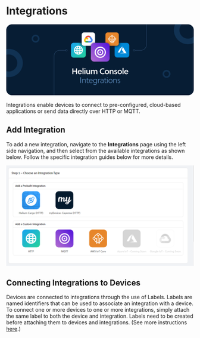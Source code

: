 # Integrations

![](../../.gitbook/assets/integrations%20%281%29.jpg)

Integrations enable devices to connect to pre-configured, cloud-based applications or send data directly over HTTP or MQTT.

## Add Integration

To add a new integration, navigate to the **Integrations** page using the left side navigation, and then select from the available integrations as shown below. Follow the specific integration guides below for more details.

![](../../.gitbook/assets/consoleintegrations.png)

## Connecting Integrations to Devices

Devices are connected to integrations through the use of Labels. Labels are named identifiers that can be used to associate an integration with a device. To connect one or more devices to one or more integrations, simply attach the same label to both the device and integration. Labels need to be created before attaching them to devices and integrations. \(See more instructions [here](../labels.md).\)

